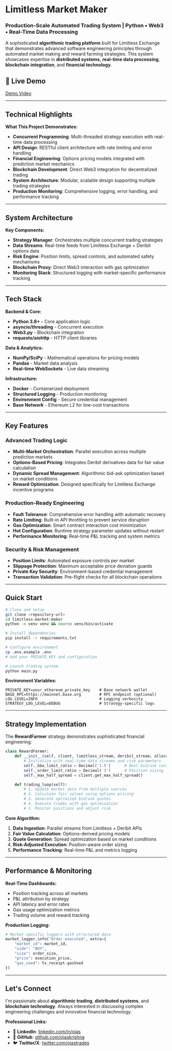 # Limitless Market Maker
### Production-Scale Automated Trading System | Python • Web3 • Real-Time Data Processing

A sophisticated **algorithmic trading platform** built for Limitless Exchange that demonstrates advanced software engineering principles through automated market making and reward farming strategies. This system showcases expertise in **distributed systems**, **real-time data processing**, **blockchain integration**, and **financial technology**.

## 🎥 Live Demo

[Demo Video](https://youtu.be/ANddlAX7ZrI)

---

## Technical Highlights

**What This Project Demonstrates:**
- **Concurrent Programming**: Multi-threaded strategy execution with real-time data processing
- **API Design**: RESTful client architecture with rate limiting and error handling
- **Financial Engineering**: Options pricing models integrated with prediction market mechanics
- **Blockchain Development**: Direct Web3 integration for decentralized trading
- **System Architecture**: Modular, scalable design supporting multiple trading strategies
- **Production Monitoring**: Comprehensive logging, error handling, and performance tracking

---

## System Architecture

**Key Components:**
- **Strategy Manager**: Orchestrates multiple concurrent trading strategies
- **Data Streams**: Real-time feeds from Limitless Exchange + Deribit options data
- **Risk Engine**: Position limits, spread controls, and automated safety mechanisms
- **Blockchain Proxy**: Direct Web3 interaction with gas optimization
- **Monitoring Stack**: Structured logging with market-specific performance tracking

---

## Tech Stack

**Backend & Core:**
- **Python 3.8+** - Core application logic
- **asyncio/threading** - Concurrent execution
- **Web3.py** - Blockchain integration
- **requests/aiohttp** - HTTP client libraries

**Data & Analytics:**
- **NumPy/SciPy** - Mathematical operations for pricing models
- **Pandas** - Market data analysis
- **Real-time WebSockets** - Live data streaming

**Infrastructure:**
- **Docker** - Containerized deployment
- **Structured Logging** - Production monitoring
- **Environment Config** - Secure credential management
- **Base Network** - Ethereum L2 for low-cost transactions

---

## Key Features

### Advanced Trading Logic
- **Multi-Market Orchestration**: Parallel execution across multiple prediction markets
- **Options-Based Pricing**: Integrates Deribit derivatives data for fair value calculation
- **Dynamic Spread Management**: Algorithmic bid-ask optimization based on market conditions
- **Reward Optimization**: Designed specifically for Limitless Exchange incentive programs

### Production-Ready Engineering
- **Fault Tolerance**: Comprehensive error handling with automatic recovery
- **Rate Limiting**: Built-in API throttling to prevent service disruption
- **Gas Optimization**: Smart contract interaction cost minimization
- **Hot Configuration**: Runtime strategy parameter updates without restart
- **Performance Monitoring**: Real-time P&L tracking and system metrics

### Security & Risk Management
- **Position Limits**: Automated exposure controls per market
- **Slippage Protection**: Maximum acceptable price deviation guards
- **Private Key Security**: Environment-based credential management
- **Transaction Validation**: Pre-flight checks for all blockchain operations

---

## Quick Start

```bash
# Clone and setup
git clone <repository-url>
cd limitless-market-maker
python -m venv venv && source venv/bin/activate

# Install dependencies
pip install -r requirements.txt

# Configure environment
cp .env.example .env
# Add your PRIVATE_KEY and configuration

# Launch trading system
python main.py
```

**Environment Variables:**
```env
PRIVATE_KEY=your_ethereum_private_key    # Base network wallet
BASE_RPC=https://mainnet.base.org        # RPC endpoint (optional)
LOG_LEVEL=INFO                           # Logging verbosity
STRATEGY_LOG_LEVEL=DEBUG                 # Strategy-specific logs
```

---

## Strategy Implementation

The **RewardFarmer** strategy demonstrates sophisticated financial engineering:

```python
class RewardFarmer:
    def __init__(self, client, limitless_stream, deribit_stream, allocation, market_data):
        # Initialize with real-time data streams and risk parameters
        self._bba_limit_ratio = Decimal('1.5')      # Best bid/ask constraints
        self._order_limit_ratio = Decimal('3')      # Position sizing limits
        self._max_half_spread = client.get_max_half_spread()

    def trading_loop(self):
        # 1. Update market data from multiple sources
        # 2. Calculate fair values using options pricing
        # 3. Generate optimized bid/ask quotes
        # 4. Execute trades with gas optimization
        # 5. Monitor positions and adjust risk
```

**Core Algorithm:**
1. **Data Ingestion**: Parallel streams from Limitless + Deribit APIs
2. **Fair Value Calculation**: Options-derived pricing models
3. **Quote Generation**: Spread optimization based on market conditions
4. **Risk-Adjusted Execution**: Position-aware order sizing
5. **Performance Tracking**: Real-time P&L and metrics logging

---

## Performance & Monitoring

**Real-Time Dashboards:**
- Position tracking across all markets
- P&L attribution by strategy
- API latency and error rates
- Gas usage optimization metrics
- Trading volume and reward tracking

**Production Logging:**
```python
# Market-specific loggers with structured data
market_logger.info("Order executed", extra={
    "market_id": market_id,
    "side": "BUY",
    "size": order_size,
    "price": execution_price,
    "gas_used": tx_receipt.gasUsed
})
```

---

## Let's Connect

I'm passionate about **algorithmic trading**, **distributed systems**, and **blockchain technology**. Always interested in discussing complex engineering challenges and innovative financial technology.

**Professional Links:**
- 💼 **LinkedIn**: [linkedin.com/in/ojas](https://linkedin.com/in/ojas-rayaprolu)
- 🔗 **GitHub**: [github.com/ojaskrishna](https://github.com/orayaprolu)
- 🐦 **Twitter/X**: [twitter.com/ojastrades](https://x.com/orayaprolu)
